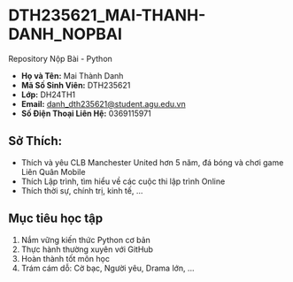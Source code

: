 # DTH235621_MAI-THANH-DANH_NOPBAI
Repository Nộp Bài - Python
- **Họ và Tên:** Mai Thành Danh
- **Mã Số Sinh Viên:** DTH235621
- **Lớp:** DH24TH1
- **Email:** danh_dth235621@student.agu.edu.vn
- **Số Điện Thoại Liên Hệ:** 0369115971
## Sở Thích:
- Thích và yêu CLB Manchester United hơn 5 năm, đá bóng và chơi game Liên Quân Mobile
- Thích Lập trình, tìm hiểu về các cuộc thi lập trình Online
- Thích thời sự, chính trị, kinh tế, ...
## Mục tiêu học tập
1. Nắm vững kiến thức Python cơ bản  
2. Thực hành thường xuyên với GitHub  
3. Hoàn thành tốt môn học
4. Trám cám dỗ: Cờ bạc, Người yêu, Drama lớn, ...
